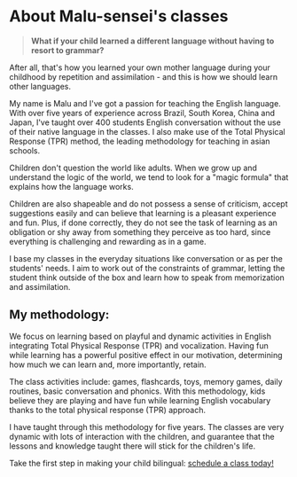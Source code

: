 # About Malu-sensei's classes

> **What if your child learned a different language without having to resort to grammar?** 

After all, that's how you learned your own mother language during your childhood by repetition and assimilation - and this is how we should learn other languages.

My name is Malu and I've got a passion for teaching the English language. With over five years of experience across Brazil, South Korea, China and Japan, I've taught over 400 students English conversation without the use of their native language in the classes. I also make use of the Total Physical Response (TPR) method, the leading methodology for teaching in asian schools.

Children don't question the world like adults. When we grow up and understand the logic of the world, we tend to look for a "magic formula" that explains how the language works.

Children are also shapeable and do not possess a sense of criticism, accept suggestions easily and can believe that learning is a pleasant experience and fun. Plus, if done correctly, they do not see the task of learning as an obligation or shy away from something they perceive as too hard, since everything is challenging and rewarding as in a game.

I base my classes in the everyday situations like conversation or as per the students' needs. I aim to work out of the constraints of grammar, letting the student think outside of the box and learn how to speak from memorization and assimilation.

## My methodology:

We focus on learning based on playful and dynamic activities in English integrating Total Physical Response (TPR) and vocalization. Having fun while learning has a powerful positive effect in our motivation, determining how much we can learn and, more importantly, retain.

The class activities include: games, flashcards, toys, memory games, daily routines, basic conversation and phonics. With this methodology, kids believe they are playing and have fun while learning English vocabulary thanks to the total physical response (TPR) approach.

I have taught through this methodology for five years. The classes are very dynamic with lots of interaction with the children, and guarantee that the lessons and knowledge taught there will stick for the children's life.

Take the first step in making your child bilingual: [schedule a class today!](/contact.html)
